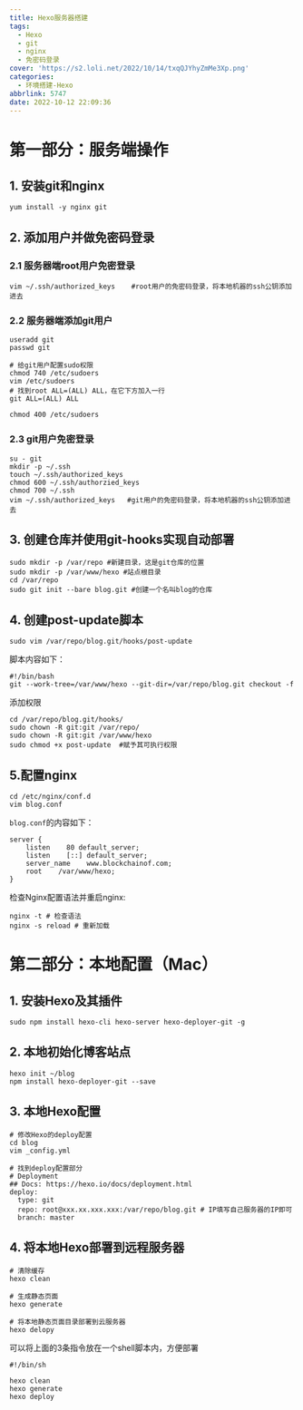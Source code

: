 ```yaml
---
title: Hexo服务器搭建
tags:
  - Hexo
  - git
  - nginx
  - 免密码登录
cover: 'https://s2.loli.net/2022/10/14/txqQJYhyZmMe3Xp.png'
categories: 
  - 环境搭建-Hexo
abbrlink: 5747
date: 2022-10-12 22:09:36
---
```


# 第一部分：服务端操作

## 1. 安装git和nginx

```shell
yum install -y nginx git
```

## 2. 添加用户并做免密码登录

### 2.1 服务器端root用户免密登录

```shell
vim ~/.ssh/authorized_keys    #root用户的免密码登录，将本地机器的ssh公钥添加进去
```

### 2.2 服务器端添加git用户

```shell
useradd git
passwd git

# 给git用户配置sudo权限
chmod 740 /etc/sudoers
vim /etc/sudoers
# 找到root ALL=(ALL) ALL，在它下方加入一行
git ALL=(ALL) ALL

chmod 400 /etc/sudoers
```

### 2.3 git用户免密登录

```shell
su - git
mkdir -p ~/.ssh
touch ~/.ssh/authorized_keys
chmod 600 ~/.ssh/authorzied_keys
chmod 700 ~/.ssh
vim ~/.ssh/authorized_keys   #git用户的免密码登录，将本地机器的ssh公钥添加进去
```

## 3. 创建仓库并使用git-hooks实现自动部署

```shell
sudo mkdir -p /var/repo #新建目录，这是git仓库的位置
sudo mkdir -p /var/www/hexo #站点根目录
cd /var/repo
sudo git init --bare blog.git #创建一个名叫blog的仓库
```

## 4. 创建post-update脚本

```shell
sudo vim /var/repo/blog.git/hooks/post-update
```

脚本内容如下：

```shell
#!/bin/bash
git --work-tree=/var/www/hexo --git-dir=/var/repo/blog.git checkout -f
```

添加权限

```shell
cd /var/repo/blog.git/hooks/
sudo chown -R git:git /var/repo/
sudo chown -R git:git /var/www/hexo
sudo chmod +x post-update  #赋予其可执行权限
```

## 5.配置nginx

```shell
cd /etc/nginx/conf.d
vim blog.conf
```

`blog.conf`的内容如下：

```shell
server {
    listen    80 default_server;
    listen    [::] default_server;
    server_name    www.blockchainof.com;
    root    /var/www/hexo;
}
```

检查Nginx配置语法并重启nginx:

```shell
nginx -t # 检查语法
nginx -s reload # 重新加载
```

# 第二部分：本地配置（Mac）

## 1. 安装Hexo及其插件

```shell
sudo npm install hexo-cli hexo-server hexo-deployer-git -g
```

## 2. 本地初始化博客站点

```shell
hexo init ~/blog
npm install hexo-deployer-git --save
```

## 3. 本地Hexo配置

```shell
# 修改Hexo的deploy配置
cd blog
vim _config.yml

# 找到deploy配置部分
# Deployment
## Docs: https://hexo.io/docs/deployment.html
deploy:
  type: git
  repo: root@xxx.xx.xxx.xxx:/var/repo/blog.git # IP填写自己服务器的IP即可
  branch: master
```

## 4. 将本地Hexo部署到远程服务器

```shell
# 清除缓存
hexo clean

# 生成静态页面
hexo generate

# 将本地静态页面目录部署到云服务器
hexo delopy
```

可以将上面的3条指令放在一个shell脚本内，方便部署

```shell
#!/bin/sh

hexo clean
hexo generate
hexo deploy
```

